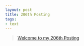```yaml
---
layout: post
title: 206th Posting
tags: 
- text
---
```


> [Welcome to my 206th Posting](https://janghan-kor.tistory.com/940)

